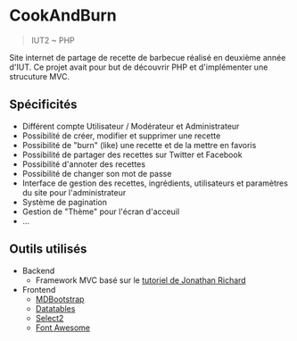 # CookAndBurn
> IUT2 ~ PHP

Site internet de partage de recette de barbecue réalisé en deuxième année d'IUT.
Ce projet avait pour but de découvrir PHP et d'implémenter une strucuture MVC.

## Spécificités

* Différent compte Utilisateur / Modérateur et Administrateur
* Possibilité de créer, modifier et supprimer une recette
* Possibilité de "burn" (like) une recette et de la mettre en favoris
* Possibilité de partager des recettes sur Twitter et Facebook
* Possibilité d'annoter des recettes
* Possibilité de changer son mot de passe
* Interface de gestion des recettes, ingrédients, utilisateurs et paramètres du site pour l'administrateur
* Système de pagination
* Gestion de "Thème" pour l'écran d'acceuil
* ...

## Outils utilisés

* Backend
	* Framework MVC basé sur le [tutoriel de Jonathan Richard](https://www.youtube.com/watch?v=54Km7DQjXLk)
* Frontend
	* [MDBootstrap](https://www.mdbootstrap.com/)
	* [Datatables](https://datatables.net/)
	* [Select2](https://select2.org/)
	* [Font Awesome](https://fontawesome.com/)
